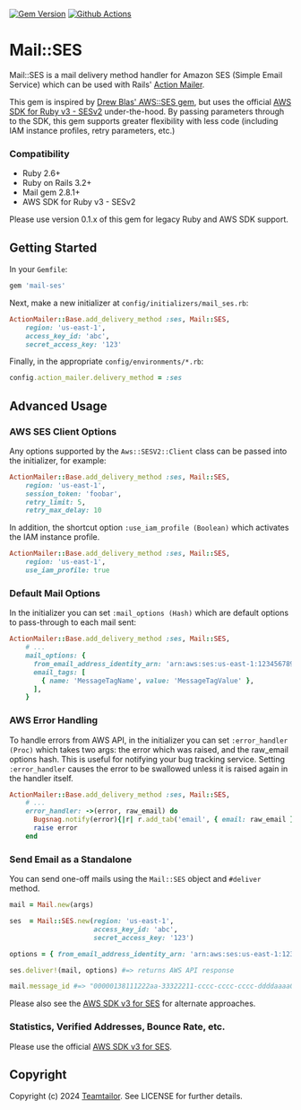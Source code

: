 [![Gem Version](https://badge.fury.io/rb/mail-ses.svg)](http://badge.fury.io/rb/mail-ses)
[![Github Actions](https://github.com/tablecheck/mail-ses/actions/workflows/test.yml/badge.svg)](https://github.com/tablecheck/mail-ses/actions/workflows/test.yml)

# Mail::SES

Mail::SES is a mail delivery method handler for Amazon SES (Simple Email Service) which can be used with Rails' [Action Mailer](https://guides.rubyonrails.org/action_mailer_basics.html).

This gem is inspired by [Drew Blas' AWS::SES gem](https://github.com/drewblas/aws-ses),
but uses the official [AWS SDK for Ruby v3 - SESv2](https://docs.aws.amazon.com/sdk-for-ruby/v3/api/Aws/SESV2.html) under-the-hood.
By passing parameters through to the SDK, this gem supports greater flexibility with less code (including IAM instance profiles, retry parameters, etc.)

### Compatibility

* Ruby 2.6+
* Ruby on Rails 3.2+
* Mail gem 2.8.1+
* AWS SDK for Ruby v3 - SESv2

Please use version 0.1.x of this gem for legacy Ruby and AWS SDK support.

## Getting Started

In your `Gemfile`:

```ruby
gem 'mail-ses'
```

Next, make a new initializer at `config/initializers/mail_ses.rb`:

```ruby
ActionMailer::Base.add_delivery_method :ses, Mail::SES,
    region: 'us-east-1',
    access_key_id: 'abc',
    secret_access_key: '123'
```

Finally, in the appropriate `config/environments/*.rb`:

```ruby
config.action_mailer.delivery_method = :ses
```

## Advanced Usage

### AWS SES Client Options

Any options supported by the `Aws::SESV2::Client` class can be passed into the initializer, for example:

```ruby
ActionMailer::Base.add_delivery_method :ses, Mail::SES,
    region: 'us-east-1',
    session_token: 'foobar',
    retry_limit: 5,
    retry_max_delay: 10
```

In addition, the shortcut option `:use_iam_profile (Boolean)` which activates the IAM instance profile.

```ruby
ActionMailer::Base.add_delivery_method :ses, Mail::SES,
    region: 'us-east-1',
    use_iam_profile: true
```

### Default Mail Options

In the initializer you can set `:mail_options (Hash)` which are default options to pass-through to each mail sent:

```ruby
ActionMailer::Base.add_delivery_method :ses, Mail::SES,
    # ...
    mail_options: {
      from_email_address_identity_arn: 'arn:aws:ses:us-east-1:123456789012:identity/example.com',
      email_tags: [
        { name: 'MessageTagName', value: 'MessageTagValue' },
      ],
    }
```

### AWS Error Handling

To handle errors from AWS API, in the initializer you can set `:error_handler (Proc)` which takes two args:
the error which was raised, and the raw_email options hash. This is useful for notifying your bug tracking service.
Setting `:error_handler` causes the error to be swallowed unless it is raised again in the handler itself.

```ruby
ActionMailer::Base.add_delivery_method :ses, Mail::SES,
    # ...
    error_handler: ->(error, raw_email) do
      Bugsnag.notify(error){|r| r.add_tab('email', { email: raw_email })}
      raise error
    end
```

### Send Email as a Standalone

You can send one-off mails using the `Mail::SES` object and `#deliver` method.

```ruby
mail = Mail.new(args)

ses  = Mail::SES.new(region: 'us-east-1',
                     access_key_id: 'abc',
                     secret_access_key: '123')

options = { from_email_address_identity_arn: 'arn:aws:ses:us-east-1:123456789012:identity/example.com' }

ses.deliver!(mail, options) #=> returns AWS API response

mail.message_id #=> "00000138111222aa-33322211-cccc-cccc-cccc-ddddaaaa0680-000000@email.amazonses.com"
```

Please also see the [AWS SDK v3 for SES](https://docs.aws.amazon.com/ses/latest/DeveloperGuide/send-using-sdk-ruby.html) for alternate approaches.

### Statistics, Verified Addresses, Bounce Rate, etc.

Please use the official [AWS SDK v3 for SES](https://docs.aws.amazon.com/ses/latest/DeveloperGuide/send-using-sdk-ruby.html).

## Copyright

Copyright (c) 2024 [Teamtailor](http://www.teamtailor.com/). See LICENSE for further details.
